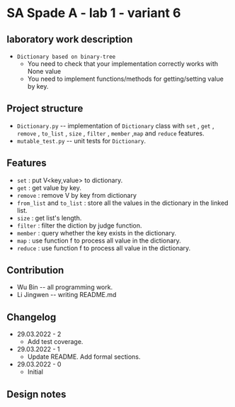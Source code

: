 # SA Spade A - lab 1 - variant 6

## laboratory work description

* `Dictionary based on binary-tree`
  + You need to check that your implementation correctly works with None value
  + You need to implement functions/methods for getting/setting value by key.
  
## Project structure

* `Dictionary.py` -- implementation of `Dictionary` class with `set` , `get` , `remove` , `to_list` , `size` , `filter` , `member` ,`map` and `reduce` features.
* `mutable_test.py` -- unit tests for `Dictionary`.

## Features

* `set` : put V<key,value> to dictionary.
* `get` : get value by key.
* `remove` : remove V by key from dictionary
* `from_list` and `to_list` : store all the values in the dictionary in the linked list.
* `size` : get list's length.
* `filter` : filter the diction by judge function.
* `member` : query whether the key exists in the dictionary.
* `map` : use function f to process all value in the dictionary.
* `reduce` : use function f to process all value in the dictionary.

## Contribution

* Wu Bin -- all programming work.
* Li Jingwen -- writing README.md

## Changelog

* 29.03.2022 - 2
  + Add test coverage.
* 29.03.2022 - 1
  + Update README. Add formal sections.
* 29.03.2022 - 0
  + Initial

## Design notes


